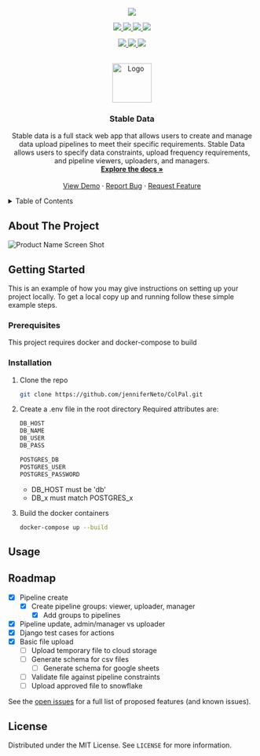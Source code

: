<p align="center">
  <a href="https://github.com/jenniferNeto/ColPal/graphs/contributors" alt="Contributors">
    <img src="https://github.com/jenniferNeto/ColPal/actions/workflows/docker-compose-build.yml/badge.svg">
  </a>
</p>
<p align="center">
  <a href="https://github.com/jenniferNeto/ColPal/graphs/contributors" alt="Contributors">
    <img src="https://img.shields.io/github/contributors/jenniferNeto/ColPal.svg?style=for-the-badge">
  </a>
  <a href="https://github.com/jenniferNeto/ColPal/network/members" alt="Forks">
    <img src="https://img.shields.io/github/forks/jenniferNeto/ColPal.svg?style=for-the-badge">
  </a>
  <a href="https://github.com/jenniferNeto/ColPal/stargazers" alt="Stars">
    <img src="https://img.shields.io/github/stars/jenniferNeto/ColPal?style=for-the-badge">
  </a>
  <a href="https://github.com/jenniferNeto/ColPal/blob/main/LICENSE" alt="License">
    <img src="https://img.shields.io/github/license/jenniferNeto/ColPal.svg?style=for-the-badge">
  </a>
</p>

<p align="center">
  <a href="">
    <img src="https://img.shields.io/badge/Django-20232A?style=for-the-badge&logo=react&logoColor=61DAFB">
  </a>
  <a href="">
    <img src="https://img.shields.io/badge/React-20232A?style=for-the-badge&logo=react&logoColor=61DAFB">
  </a>
  <a href="">
    <img src="https://img.shields.io/badge/Postgres-20232A?style=for-the-badge&logo=react&logoColor=61DAFB">
  </a>
</p>

<br />
<div align="center">
  <a href="https://github.com/jenniferNeto/ColPal">
    <img src="https://i.imgur.com/kVx53I2.png" alt="Logo" width="80" height="80">
  </a>

<h3 align="center">Stable Data</h3>

<p align="center">
    Stable data is a full stack web app that allows users to create and manage data upload pipelines to meet their specific requirements. Stable Data allows users to specify data constraints, upload frequency requirements, and pipeline viewers, uploaders, and managers.
    <br />
    <a href="https://github.com/jenniferNeto/ColPal"><strong>Explore the docs »</strong></a>
    <br />
    <br />
    <a href="https://github.com/jenniferNeto/ColPal/tree/development">View Demo</a>
    ·
    <a href="https://github.com/jenniferNeto/ColPal/issues">Report Bug</a>
    ·
    <a href="https://github.com/jenniferNeto/ColPal/issues">Request Feature</a>
  </p>
</div>

<!-- TABLE OF CONTENTS -->

<details>
  <summary>Table of Contents</summary>
  <ol>
    <li>
      <a href="#about-the-project">About The Project</a>
      <ul>
        <li><a href="#built-with">Built With</a></li>
      </ul>
    </li>
    <li>
      <a href="#getting-started">Getting Started</a>
      <ul>
        <li><a href="#prerequisites">Prerequisites</a></li>
        <li><a href="#installation">Installation</a></li>
      </ul>
    </li>
    <li><a href="#usage">Usage</a></li>
    <li><a href="#roadmap">Roadmap</a></li>
    <li><a href="#contributing">Contributing</a></li>
    <li><a href="#license">License</a></li>
    <li><a href="#contact">Contact</a></li>
    <li><a href="#acknowledgments">Acknowledgments</a></li>
  </ol>
</details>

<!-- ABOUT THE PROJECT -->

## About The Project

![Product Name Screen Shot](https://i.imgur.com/IoVCmEJ.png)

<!-- GETTING STARTED -->

## Getting Started

This is an example of how you may give instructions on setting up your project locally.
To get a local copy up and running follow these simple example steps.

### Prerequisites

This project requires docker and docker-compose to build

### Installation

1. Clone the repo

   ```sh
   git clone https://github.com/jenniferNeto/ColPal.git
   ```
2. Create a .env file in the root directory
   Required attributes are:

   ```sh
   DB_HOST
   DB_NAME
   DB_USER
   DB_PASS

   POSTGRES_DB
   POSTGRES_USER
   POSTGRES_PASSWORD
   ```

   * DB_HOST must be 'db'
   * DB_x must match POSTGRES_x
3. Build the docker containers

   ```sh
   docker-compose up --build
   ```

<!-- USAGE EXAMPLES -->

## Usage

<!-- ROADMAP -->

## Roadmap

- [X] Pipeline create
  - [X] Create pipeline groups: viewer, uploader, manager
    - [X] Add groups to pipelines
- [X] Pipeline update, admin/manager vs uploader
- [X] Django test cases for actions
- [X] Basic file upload
  - [ ] Upload temporary file to cloud storage
  - [ ] Generate schema for csv files
    - [ ] Generate schema for google sheets
  - [ ] Validate file against pipeline constraints
  - [ ] Upload approved file to snowflake

See the [open issues](https://github.com/jenniferNeto/ColPal/issues) for a full list of proposed features (and known issues).

<!-- LICENSE -->

## License

Distributed under the MIT License. See `LICENSE` for more information.
